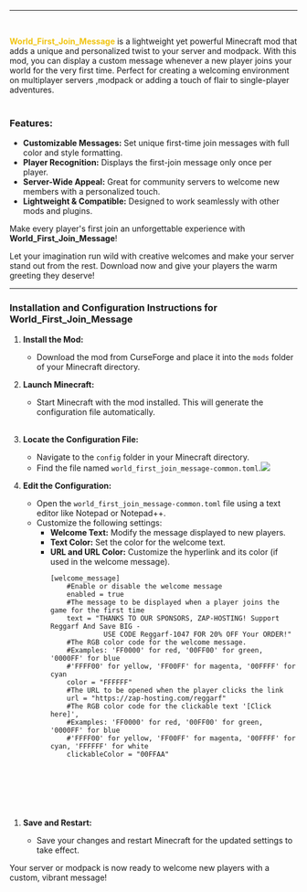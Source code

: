 <hr>
<p><br><img style="display: block; margin-left: auto; margin-right: auto;" src="https://media.forgecdn.net/attachments/description/null/description_c49242bd-302f-4e01-9752-6450dd2a7601.png" alt=""></p>
<p><span style="color: #f1c40f;"><strong>World_First_Join_Message</strong></span> is a lightweight yet powerful Minecraft mod that adds a unique and personalized twist to your server and modpack. With this mod, you can display a custom message whenever a new player joins your world for the very first time. Perfect for creating a welcoming environment on multiplayer servers ,modpack or adding a touch of flair to single-player adventures.<br><br><img src="https://media.forgecdn.net/attachments/description/1150146/description_f7977da6-067b-481c-a8d3-6b96912a562e.png" alt=""></p>
<h3>Features:</h3>
<ul>
<li><strong>Customizable Messages:</strong> Set unique first-time join messages with full color and style formatting.</li>
<li><strong>Player Recognition:</strong> Displays the first-join message only once per player.</li>
<li><strong>Server-Wide Appeal:</strong> Great for community servers to welcome new members with a personalized touch.</li>
<li><strong>Lightweight &amp; Compatible:</strong> Designed to work seamlessly with other mods and plugins.</li>
</ul>
<p>Make every player's first join an unforgettable experience with <strong>World_First_Join_Message</strong>!</p>
<p>Let your imagination run wild with creative welcomes and make your server stand out from the rest. Download now and give your players the warm greeting they deserve!</p>
<hr>
<h3>Installation and Configuration Instructions for <strong>World_First_Join_Message</strong></h3>
<ol>
<li>
<p><strong>Install the Mod:</strong></p>
<ul>
<li>Download the mod from CurseForge and place it into the <code>mods</code> folder of your Minecraft directory.</li>
</ul>
</li>
<li>
<p><strong>Launch Minecraft:</strong></p>
<ul>
<li>Start Minecraft with the mod installed. This will generate the configuration file automatically.<br><br></li>
</ul>
</li>
<li>
<p><strong>Locate the Configuration File:</strong></p>
<ul>
<li>Navigate to the <code>config</code> folder in your Minecraft directory.</li>
<li>Find the file named <code>world_first_join_message-common.toml</code>.<img src="https://media.forgecdn.net/attachments/description/1150146/description_f65524f4-41c0-4179-9155-59116fdaffc9.png"></li>
</ul>
</li>
<li>
<p><strong>Edit the Configuration:</strong></p>
<ul>
<li>Open the <code>world_first_join_message-common.toml</code> file using a text editor like Notepad or Notepad++.</li>
<li>Customize the following settings:
<ul>
<li><strong>Welcome Text:</strong> Modify the message displayed to new players.</li>
<li><strong>Text Color:</strong> Set the color for the welcome text.</li>
<li><strong>URL and URL Color:</strong> Customize the hyperlink and its color (if used in the welcome message).<br>
<pre><code>[welcome_message]
	#Enable or disable the welcome message
	enabled = true
	#The message to be displayed when a player joins the game for the first time
	text = "THANKS TO OUR SPONSORS, ZAP-HOSTING! Support Reggarf And Save BIG - 
             USE CODE Reggarf-1047 FOR 20% OFF Your ORDER!"
	#The RGB color code for the welcome message.
	#Examples: 'FF0000' for red, '00FF00' for green, '0000FF' for blue
	#'FFFF00' for yellow, 'FF00FF' for magenta, '00FFFF' for cyan
	color = "FFFFFF"
	#The URL to be opened when the player clicks the link
	url = "https://zap-hosting.com/reggarf"
	#The RGB color code for the clickable text '[Click here]',
	#Examples: 'FF0000' for red, '00FF00' for green, '0000FF' for blue
	#'FFFF00' for yellow, 'FF00FF' for magenta, '00FFFF' for cyan, 'FFFFFF' for white
	clickableColor = "00FFAA"

</code></pre>
</li>
</ul>
</li>
</ul>
</li>
</ol>
<p>&nbsp;</p>
<p>&nbsp;</p>
<ol>
<li>
<p><strong>Save and Restart:</strong></p>
<ul>
<li>Save your changes and restart Minecraft for the updated settings to take effect.</li>
</ul>
</li>
</ol>
<p>Your server or modpack is now ready to welcome new players with a custom, vibrant message!&nbsp;</p>
<p>&nbsp;</p>
